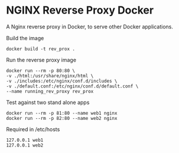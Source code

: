 # NGINX Reverse Proxy Docker

A Nginx reverse proxy in Docker, to serve other Docker applications.

Build the image
```
docker build -t rev_prox .
```

Run the reverse proxy image
```
docker run --rm -p 80:80 \
-v ./html:/usr/share/nginx/html \
-v ./includes:/etc/nginx/conf.d/includes \
-v ./default.conf:/etc/nginx/conf.d/default.conf \
--name running_rev_proxy rev_prox
```

Test against two stand alone apps
```
docker run --rm -p 81:80 --name web1 nginx
docker run --rm -p 82:80 --name web2 nginx
```

Required in /etc/hosts
```
127.0.0.1 web1
127.0.0.1 web2
```
